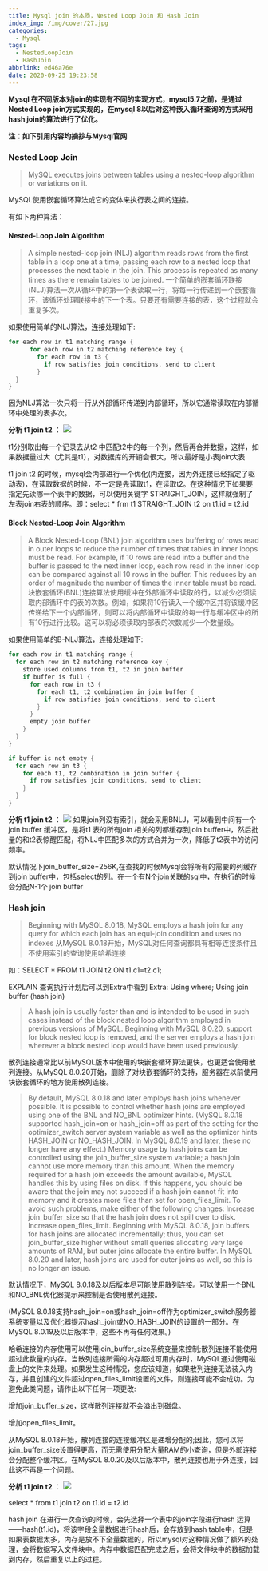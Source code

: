 ```yaml
---
title: Mysql join 的本质，Nested Loop Join 和 Hash Join
index_img: /img/cover/27.jpg
categories:
  - Mysql
tags:
  - NestedLoopJoin
  - HashJoin
abbrlink: ed46a76e
date: 2020-09-25 19:23:58
---
```


**Mysql 在不同版本对join的实现有不同的实现方式，mysql5.7之前，是通过Nested Loop join方式实现的，在mysql 8以后对这种嵌入循环查询的方式采用hash join的算法进行了优化。**

**注：如下引用内容均摘抄与Mysql官网**

### Nested Loop Join
>MySQL executes joins between tables using a nested-loop algorithm or variations on it.

MySQL使用嵌套循环算法或它的变体来执行表之间的连接。

有如下两种算法：

#### Nested-Loop Join Algorithm
> A simple nested-loop join (NLJ) algorithm reads rows from the first table in a loop one at a time, passing each row to a nested loop that processes the next table in the join. This process is repeated as many times as there remain tables to be joined.
一个简单的嵌套循环联接(NLJ)算法一次从循环中的第一个表读取一行，将每一行传递到一个嵌套循环，该循环处理联接中的下一个表。只要还有需要连接的表，这个过程就会重复多次。

如果使用简单的NLJ算法，连接处理如下:
```java
for each row in t1 matching range {
	  for each row in t2 matching reference key {
	    for each row in t3 {
	      if row satisfies join conditions, send to client
	    }
  }
}
```
因为NLJ算法一次只将一行从外部循环传递到内部循环，所以它通常读取在内部循环中处理的表多次。

**分析 t1 join t2** ：
![](1.png)

t1分别取出每一个记录去从t2 中匹配t2中的每一个列，然后再合并数据，这样，如果数据量过大（尤其是t1），对数据库的开销会很大，所以最好是小表join大表

t1 join t2 的时候，mysql会内部进行一个优化(内连接，因为外连接已经指定了驱动表)，在读取数据的时候，不一定是先读取t1，在读取t2。在这种情况下如果要指定先读哪一个表中的数据，可以使用关键字 STRAIGHT_JOIN，这样就强制了左表join右表的顺序。即：select * frm t1 STRAIGHT_JOIN t2 on t1.id = t2.id

#### Block Nested-Loop Join Algorithm
> A Block Nested-Loop (BNL) join algorithm uses buffering of rows read in outer loops to reduce the number of times that tables in inner loops must be read. For example, if 10 rows are read into a buffer and the buffer is passed to the next inner loop, each row read in the inner loop can be compared against all 10 rows in the buffer. This reduces by an order of magnitude the number of times the inner table must be read.
块嵌套循环(BNL)连接算法使用缓冲在外部循环中读取的行，以减少必须读取内部循环中的表的次数。例如，如果将10行读入一个缓冲区并将该缓冲区传递给下一个内部循环，则可以将内部循环中读取的每一行与缓冲区中的所有10行进行比较。这可以将必须读取内部表的次数减少一个数量级。

如果使用简单的B-NLJ算法，连接处理如下:
```java
for each row in t1 matching range {
  for each row in t2 matching reference key {
    store used columns from t1, t2 in join buffer
    if buffer is full {
      for each row in t3 {
        for each t1, t2 combination in join buffer {
          if row satisfies join conditions, send to client
        }
      }
      empty join buffer
    }
  }
}

if buffer is not empty {
  for each row in t3 {
    for each t1, t2 combination in join buffer {
      if row satisfies join conditions, send to client
    }
  }
}
```
**分析 t1 join t2** ：
![](2.png)
如果join列没有索引，就会采用BNLJ，可以看到中间有一个join buffer 缓冲区，是将t1 表的所有join 相关的列都缓存到join buffer中，然后批量的和t2表惊醒匹配，将NLJ中匹配多次的方式合并为一次，降低了t2表中的访问频率。

默认情况下join_buffer_size=256K,在查找的时候Mysql会将所有的需要的列缓存到join buffer中，包括select的列。在一个有N个join关联的sql中，在执行的时候会分配N-1个 join buffer

### Hash join
> Beginning with MySQL 8.0.18, MySQL employs a hash join for any query for which each join has an equi-join condition and uses no indexes
从MySQL 8.0.18开始，MySQL对任何查询都具有相等连接条件且不使用索引的查询使用哈希连接

如：SELECT * FROM t1 JOIN t2 ON t1.c1=t2.c1;

EXPLAIN 查询执行计划后可以到Extra中看到 Extra: Using where; Using join buffer (hash join)

> A hash join is usually faster than and is intended to be used in such cases instead of the block nested loop algorithm employed in previous versions of MySQL. Beginning with MySQL 8.0.20, support for block nested loop is removed, and the server employs a hash join wherever a block nested loop would have been used previously.

散列连接通常比以前MySQL版本中使用的块嵌套循环算法更快，也更适合使用散列连接。从MySQL 8.0.20开始，删除了对块嵌套循环的支持，服务器在以前使用块嵌套循环的地方使用散列连接。

> By default, MySQL 8.0.18 and later employs hash joins whenever possible. It is possible to control whether hash joins are employed using one of the BNL and NO_BNL optimizer hints.
(MySQL 8.0.18 supported hash_join=on or hash_join=off as part of the setting for the optimizer_switch server system variable as well as the optimizer hints HASH_JOIN or NO_HASH_JOIN. In MySQL 8.0.19 and later, these no longer have any effect.)
Memory usage by hash joins can be controlled using the join_buffer_size system variable; a hash join cannot use more memory than this amount. When the memory required for a hash join exceeds the amount available, MySQL handles this by using files on disk. If this happens, you should be aware that the join may not succeed if a hash join cannot fit into memory and it creates more files than set for open_files_limit. To avoid such problems, make either of the following changes:
Increase join_buffer_size so that the hash join does not spill over to disk.
Increase open_files_limit.
Beginning with MySQL 8.0.18, join buffers for hash joins are allocated incrementally; thus, you can set join_buffer_size higher without small queries allocating very large amounts of RAM, but outer joins allocate the entire buffer. In MySQL 8.0.20 and later, hash joins are used for outer joins as well, so this is no longer an issue.


默认情况下，MySQL 8.0.18及以后版本尽可能使用散列连接。可以使用一个BNL和NO_BNL优化器提示来控制是否使用散列连接。

(MySQL 8.0.18支持hash_join=on或hash_join=off作为optimizer_switch服务器系统变量以及优化器提示hash_join或NO_HASH_JOIN的设置的一部分。在MySQL 8.0.19及以后版本中，这些不再有任何效果。)

哈希连接的内存使用可以使用join_buffer_size系统变量来控制;散列连接不能使用超过此数量的内存。当散列连接所需的内存超过可用内存时，MySQL通过使用磁盘上的文件来处理。如果发生这种情况，您应该知道，如果散列连接无法装入内存，并且创建的文件超过open_files_limit设置的文件，则连接可能不会成功。为避免此类问题，请作出以下任何一项更改:

增加join_buffer_size，这样散列连接就不会溢出到磁盘。

增加open_files_limit。

从MySQL 8.0.18开始，散列连接的连接缓冲区是递增分配的;因此，您可以将join_buffer_size设置得更高，而无需使用分配大量RAM的小查询，但是外部连接会分配整个缓冲区。在MySQL 8.0.20及以后版本中，散列连接也用于外连接，因此这不再是一个问题。

**分析 t1 join t2** ：
![](3.png)

select * from t1 join t2 on t1.id = t2.id

hash join 在进行一次查询的时候，会先选择一个表中的join字段进行hash 运算——hash(t1.id)，将该字段全量数据进行hash后，会存放到hash table中，但是如果表数据太多，内存是放不下全量数据的，所以mysql对这种情况做了额外的处理，会将数据写入文件块中。内存中数据匹配完成之后，会将文件块中的数据加载到内存，然后重复以上的过程。

